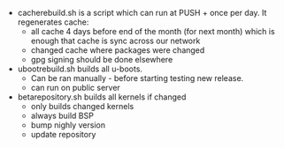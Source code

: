  - cacherebuild.sh is a script which can run at PUSH + once per day. It regenerates cache:
	 - all cache 4 days before end of the month (for next month) which is enough that cache is sync across our network
	 - changed cache where packages were changed
	 - gpg signing should be done elsewhere
 - ubootrebuild.sh builds all u-boots. 
	 - Can be ran manually - before starting testing new release.
	 - can run on public server
 - betarepository.sh builds all kernels if changed
	 - only builds changed kernels
	 - always build BSP
	 - bump nighly version
	 - update repository
